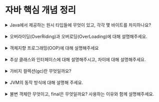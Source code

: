 # 자바 핵심 개념 정리
<details>
<summary>Java에서 제공하는 원시 타입들에 무엇이 있고, 각각 몇 바이트를 차지하나요?</summary>
<div markdown="1">
    - int, long, double, float, boolean, byte, short, char을 Java에서 미리 정의하고 제공한다.
    <br>
    - int: 4byte
    <br>
    - long: 8byte
    <br>
    - double: 8byte
    <br>
    - float: 4byte
    <br>
    - boolean: 1byte
    <br>
    - byte: 1byte
    <br>
    - short: 2byte
    <br>
    - char: 2byte
    <br>
</div>
</details>
<br>

<details>
<summary>오버라이딩(OverRiding)과 오버로딩(OverLoading)에 대해 설명해주세요.</summary>
<div markdown="1">

1. 오버로딩
- 자바의 한 클래스 내에 이미 사용하려는 이름과 같은 이름을 가진 메소드가 있더라도 매개변수의 개수 또는 타입이 다르면, 같은 이름을 사용해서 메소드를 정의할 수 있다.
- 오버로딩을 사용하는 이유: 같은 기능을 하는 메소드를 하나의 이름으로 사용함으로써 메소드의 이름을 절약할 수 있음.
- 조건: 메소드의 이름이 같고 **매개변수의 개수나 타입이 달라야 함**. 리턴 값만 다른 것은 오버로딩 불가.
- 특징: 접근 제어자(private, public, ...)를 자유롭게 지정할 수 있지만, 접근 제어자만 다르다고 해서 오버로딩할 수는 없음. (=매개변수의 차이로만 구현 가능)
- 예시

    ```
    class Overloading {
        public static void main(String[] args) {
            OverloadingMethods om = new OverloadingMethods();
            
            om.print();
            System.out.println(om.print(3));
            om.print("hello java");
            System.out.println(om.print(4, 5));
        }
    }
    
    class OverloadingMethods {
        public void print() {
            System.out.println("overloading1");
        }
    
        String print(Integer a) {
            System.out.println("overloading2");
            return a.toString();
        }
    
        void print(String a) {
            System.out.println("overloading3");
            System.out.println(a);
        }
    
        String print(Integer a, Integer b) {
            System.out.println("overloading4");
            return a.toString() + b.toString();
        }
    }
    
    // result
    overloading1
    overloading2
    3
    overloading3
    Hello!
    overloading4
    45
    ```

2. 오버라이딩
- 부모 클래스로부터 상속받은 메소드를 자식 클래스에서 재정의하는 것.
- 오버라이딩을 사용하는 이유: 부모 클래스로부터 상속받은 메소드를 자식 클래스에서 상황에 맞게 변경해야하는 경우(당연함..)
- 조건: 오버라이딩하고자 하는 **메소드의 이름, 매개변수, 리턴 값이 모두 같아야 함**.

- 예시
    ```
    public class OverridingTest {

        public static void main(String[] args) {
            Person person = new Person();
            Child child = new Child();
            Senior senior = new Senior();
            
            person.cry();
            child.cry();
            senior.cry();
        }
    }
    
    class Person {
        void cry() {
        System.out.println("흑흑");
        }
    }
    
    class Child extends Person {
        @Override
        protected void cry() {
        System.out.println("엉엉");
        }
    }
    
    class Senior extends Person {
        @Override
        public void cry() {
        System.out.println("훌쩍훌쩍");
        }
    }
    
    // result
    흑흑
    엉엉
    훌쩍훌쩍
    ```
- 오버라이딩에서 접근 제어자를 설정하는 규칙
  - 자식 클래스에서 오버라이딩하는 메소드의 접근 제어자는 부모 클래스보다 더 좁게 설정할 수 없음.
  - 예외(Exception)는 부모 클래스의 메소드 보다 많이 선언할 수 없음.
  - static메소드를 인스턴스의 메소드로 또는 그 반대로 바꿀 수 없음.
3. 오버로딩 vs. 오버라이딩
- 오버로딩: 기존에 없는 새로운 메소드를 추가하는 것, 상속관계에서 적용.
- 오버라이딩: 상속받은 메서드를 재정의하는 것, 같은 클래스 내에서 적용.
</div>
</details>
<br>

<details>
<summary>객체지향 프로그래밍(OOP)에 대해 설명해주세요</summary>
<div markdown="1">

- 프로그래밍에서 필요한 데이터를 추상화시켜 상태와 행위를 가진 객체를 만들고 그 객체들 간의 유기적인 상호작용을 통해 로직을 구성하는 프로그래밍 방법
- 객체지향의 장점: 클래스 단위로 모듈화해서 개발하기 때문에

    - 코드 재사용이 용이
    - 유지보수가 쉬움
    - 대형 프로젝트에 적합
</div>
</details>
<br>

<details>
<summary>추상 클래스와 인터페이스에 대해 설명해주시고, 차이에 대해 설명해주세요.</summary>
<div markdown="1">

1. 추상클래스
- 추상 메서드를 선언하여 상속을 통해서 자손 클래스에서 완성하도록 유도하는 클래스.
- 상속을 위한 클래스이기 때문에 따로 객체를 생성할 수 없음.
- 선언 방식
  ```
  abstract class ClassName {
    ...
    public abstract void MethodName();
  }
  ```
2. 인터페이스
- 다른 클래스를 작성하는데 도움을 주는 목적으로 작성하는 클래스.
- 추상클래스와 다르게 다중상속(구현)이 가능함
- 선언 방식
  ```
    interface InterfaceName {
      public static final ConstantName = value;
      public abstract void MethodName();
  ```
3. 추상클래스 vs. 인터페이스
- 공통점: 추상매서드를 사용할 수 있음.
- 차이점
  ![img_3.png](img_3.png)
  - 사용 목적
    - 인터페이스: `implements`라는 키워드처럼 인터페이스에 정의된 메서드를 각 클래스의 목적에 맞게 기능을 구현하는 느낌
    - 추상클래스: `extends` 키워드를 사용하여 자신의 기능들을 하위 클래스로 확장시키는 느낌

</div>
</details>
<br>

<details>
<summary>가비지 컬렉션(gc)란 무엇일까요?</summary>
<div markdown="1">

1. 메모리 관리 기법 중의 하나로, 프로그램이 동적으로 할당했던 메모리 영역 중에서 필요없게 된 영역을 해제하는 기능. JVM의 가비지 컬렉터가 수행함. 이때 필요없게 된 메모리 영역을 가비지(garbage)라고 한다.
2. JVM의 Heap 영역이 설계될 때의 전제
  - 대부분의 객체는 금방 접근 불가능한 상태(Unreachable)가 된다.
  - 오래된 객체에서 새로운 객체로의 참조는 아주 적게 존재한다.

3. Minor GC / Major GC
  - 객체의 생존 기간에 따라 Young generation, Old generation으로 나눔
  - Young 영역(=Minor GC 또는 Full GC)
    - 새롭게 생성된 객체가 할당되는 영역
    - 대부분의 객체가 금방 Unreachable 상태가 되기 때문에 많은 객체가 Young 영역에 생성되었다가 사라짐
  - Old 영역(Major GC)
    - Young 영역에서 Reachable 상태를 유지하며 살아남은 객체가 복사되는 영역
    - Young 영역보다 크게 할당되며, 영역이 큰 만큼 가비지는 적게 발생함.
4. GC 동작 방식
  - Stop The World: 가비지 컬렉션을 실행하기 위해 JVM이 애플리케이션의 실행을 멈추는 작업
- Mark and Sweep
  - Mark: 사용되는 메모리와 사용되지 않는 메모리를 식별하는 작업
  - Sweep - Mark 단계에서 사용되지 않음으로 식별된 메모리를 해제하는 작업
<br>
<br>
    
  **즉, 모든 작업을 중단시키면, GC는 스택의 모든 변수 또는 Reachable 객체를 스캔하면서 각각이 어떤 객체를 참고하고 있는지를 탐색 ➡️ 사용되고 있는 메모리를 식별 ➡️ Mark가 되지 않은 객체들을 메모리에서 제거**
</div>
</details>
<br>

<details>
<summary>JVM의 동작 방식에 대해 설명해 주세요.</summary>
<div markdown="1">

1. JVM의 구성요소

![img.png](img.png)
- 클래스 로더
  - 특징: 계층 구조, 위임 모델, 가시성 제한, 언로드 불가, 이름공간
  - 클래스 로드 과정: 로드 ➡️ 검증 ➡️ 준비 ➡️ 분석 ➡️ 초기화
- 런타임 데이터 영역
  - JVM이 OS에서 실행되면서 할당받는 메모리 영
  - 세부 영역: PC 레지스터, JVM 스택, 네이티브 메서드 스택, 힙, 메서드 영역, 런타임 상수 풀
- 실행 엔진
  - 클래스 로더를 통해 데이터 영역에 배치된 바이트 코드를 명령어 단위로 읽어서 실행
  - 바이트 코드를 기계가 실행할 수 있는 형태로 변환하는 방식: 인터프리터, JIT 컴파일러 
2. 동작 원리

![img_1.png](img_1.png)
- 작성한 자바 소스(.java)를 자바 컴파일러를 통해 자바 바이트 코드(.class)로 컴파일
- 컴파일된 바이트코드를 JVM의 클래스 로더에게 전달
- 클래스 로더가 동적 로딩을 통해 필요한 클래스들을 로딩 및 링크하여 런타임 데이터 영역(Runtime Data area), 즉 JVM의 메모리에 올림
- 실행 엔진이 JVM 메모리에 올라온 바이트 코드들을 명령어 단위로 하나씩 가져와서 실행
</div>
</details>
<br>

<details>
<summary>불변 객체란 무엇이고, final은 무엇일까요? 사용하는 이유와 함께 설명해주세요.</summary>
<div markdown="1">

1. 불변객체
- 재할당은 가능하지만, 한번 할당하면 내부 데이터를 변경할 수 없는 객체
- 객체 전체가 불변인 것도 있고, 일부 속성만 불변인 것도 있음. 경우에 따라서는 내부에서 사용하는 속성이 변화해도 외부에서 그 객체의 상태가 변하지 않은 것처럼 보인다면 불변 객체로 보기도 함.
- ex. String, Integer, Boolean 등
2. final
- 불변객체를 만들 때, 필드에 `final`을 사용하고 `SETTER`를 구현하지 않는 것이 기본 원칙. 따라서, **불변객체를 만들기 위해 `final`를 꼭 사용해야 함!**
<br>
  ➡️ 불변객체의 필드가 모두 원시 타입일 경우에만 가능하고, 참조 타입일 경우엔 추가적인 작업이 필요
  - 원시 타입만 있을 때
  
    ```
    // 변경 전
    public class BaseObject {

      private int value; // 필드에 final 사용하지 않음
    
      public BaseObject(final int value) {
        this.value = value;
      }
    
      public void setValue(int newValue) {
    	this.value = newValue;
      } // setter를 통해 int형 value값을 변경할 수 있으므로 불변객체 아님 
    
    }

    // 변경 후
    public class BaseObject {

      private final int value; // 필드에 final 사용 ➡️ setter 구현 불가능해짐
    
      public BaseObject(final int value) {
        this.value = value;
      } 
    
    }
    ```
  - 참조 타입이 있을 때 : 대부분 final을 사용하고, Setter를 작성하지 않는 것으로는 불변객체가 될 수 없음. 불변객체의 참조 변수 또한 불변이어야 함

    ```
    public class Efub {
      private final Team team;
  
      public Efub(final Team team) {
        this.team = team;
      }
  
      public Efub getTeam() {
        return team;
      }
    }
  
    class Team {
      private int value;
  
      public Team(final int value) {
        this.value = value;
      }
  
      public void setValue(final int value) {
        this.value = value;
      }
  
      public int getValue() {
        return value;
      }
    }
    
    // 1) 참조 객체가 일반 객체인 경우: 참조변수를 불변객체로 만들기
    public class Animal {
    
      private final Age age;

      public Animal(final Age age) {
        this.age = age;
      }
    }

    class Age {

      private final int value;

      public Age(final int value) {
        this.value = value;
      }
    }
    
    // 2) Array일 경우: 생성자에서 배열을 받아 copy하고 getter를 clone
    public class ArrayObject {

      private final int[] array;

      public ArrayObject(final int[] array) {
        this.array = Arrays.copyOf(array,array.length); // 생성자에서 배열을 받아 copy
      }


      public int[] getArray() {
        return (array == null) ? null : array.clone(); // getter를 clone -> 배열을 참조하거나 그대로 반환할 경우, 배열 내부값을 변경시킬 수 있지만 clone하면 외부에서 값을 변경시킬 수 없음
      }
    }
    
    // 3) List인 경우: 생성시 생성자 인자를 그대로 참조하지 않고, 새로운 List를 만들어 값을 복사
    public static void main(String[] args) {
      List<Animal> animals = new ArrayList<>();
      animals.add(new Animal(new Age(1)));

      ListObject listObject = new ListObject(animals);

      for (Animal animal : listObject.getAnimals()) {
        System.out.print(animal.getAge().getValue());
      }
      System.out.println();
      // Output: 1

      animals.add(new Animal(new Age(2))); // List인 animals에는 추가되지만 listObject의 List에는 추가되지 않는다

      for (Animal animal : listObject.getAnimals()) {
        System.out.print(animal.getAge().getValue());
      }
      System.out.println();
      // Output: 1
    }
    
  ```

</div>
</details>
<br>

<details>
<summary>자바의 메모리 영역에 대해 설명해주세요.</summary>
<div markdown="1">

- 자바의 메모리 영역

  ![img_2.png](img_2.png)

- Method Area
  - JVM이 실행되면서 생기는 공간
  - Class 정보, 전역변수 정보, Static 변수 정보가 저장되는 공간
  - Runtime Constant Pool 에는 말 그대로 '상수' 정보가 저장되는 공간
  - 모든 스레드에서 정보가 공유됨
- Heap
  - new 연산자로 생성된 객체, Array와 같은 동적으로 생성된 데이터가 저장되는 공간
  - Heap에 저장된 데이터는 Garbage Collector 가 처리하지 않는한 소멸되지 않음
  - Reference Type 의 데이터가 저장되는 공간
  - 모든 스레드에서 정보가 공유됨
- Stack
  - 지역변수, 메소드의 매개변수와 같이 잠시 사용되고 필요가 없어지는 데이터가 저장되는 공간
  - Last In First Out, 나중에 들어온 데이터가 먼저 나감
  - 만약, 지역변수 이지만 Reference Type일 경우에는 Heap 에 저장된 데이터의 주소값을 Stack 에 저장해서 사용하게 됨
  - 스레드마다 하나씩 존재
- PC Register
  - 스레드가 생성되면서 생기는 공간
  - 스레드가 어느 명령어를 처리하고 있는지 그 주소를 등록한다.
  - JVM이 실행하고 있는 현재 위치를 저장하는 역할
- Native Method Stack
  - Java 가 아닌 다른 언어 (C, C++) 로 구성된 메소드를 실행이 필요할 때 사용되는 공간
</div>
</details>
<br>

<details>
<summary>new String()과 리터럴(" ")의 차이에 대해 설명해주세요.</summary>
<div markdown="1">

- **String 리터럴은 StringPool 에 상수 형식으로 저장되지만 new String() 은 새로은 String 객체를 생성하여 동작**함
- String 리터럴
  ```
    String literal = "HelloWorld";
  ```
  - Heap 내의 String Constant Pool 이라는 영역에 할당됨
  - 만약, 이미 같은 값을 가지고있는 리터럴이 ConstantPool에 존재할때, 새로운 객체를 생성하지 않고, 기존에 존재하는 리터럴을 사용
- String 객체
  - 다른 객체들처럼 Heap 메모리에 새로운 주소를 할당 받음 ➡️ 따라서, 모든 String 변수의 주소가 다르게 저장됨
</div>
</details>
<br>

<details>
<summary>⭐️ 추가 과제: 람다(lambda)에 대해 알아볼까요?</summary>
<div markdown="1">

1. 익명 함수(Anonymous functions)를 지칭

2. 장단점 
   - 장점
     - 코드의 간결성: 불필요한 반복문의 삭제가 가능하며 복잡한 식을 단순하게 표현할 수 있음 
     - 지연연산 수행: 불필요한 연산을 최소화
     - 병렬처리 가능: 멀티쓰레디를 활용하여 병렬처리 사용 
   - 단점
     - 람다식의 호출이 까다로움
     - 람다 stream 사용 시 단순 for문 혹은 while문 사용 시 성능이 떨어짐 
     - 불필요하게 너무 사용하게 되면 오히려 가독성을 떨어뜨릴 수 있음
3. 표현식
   - 매개변수 화살표(->)를 함수몸체로 이용
   - 함수몸체가 단일 실행문이면 괄호{}를 생략할 수 있음 
   - 함수몸체가 return문으로만 구성되어 있는 경우 괄호{}를 생략 할 수 없음
   - ex.
    ```
    () -> {} 
    () -> 1
    () -> { return 1; }
   
    (int x) -> x+1
    (x) -> x+1
    x -> x+1
    (int x) -> { return x+1; }
    x -> { return x+1; }
    
    (int x, int y) -> x+y
    (x, y) -> x+y
    (x, y) -> { return x+y; }
    
    (String lam) -> lam.length()
    lam -> lam.length()
    (Thread lamT) -> { lamT.start(); }
    lamT -> { lamT.start(); }
    ```
</div>
</details>
<br>

<details>
<summary>⭐️ 추가 과제: 스트림(stream)에 대해 알아볼까요?</summary>
<div markdown="1">

1. Stream이란, **`데이터 처리연산`을 지원하도록 `소스`에서 추출된 `연속된 요소`**
  - `데이터 처리 연산`: 함수형 프로그래밍에서 지원하는 연산과 데이터베이스의 SQL 질의형과 비슷한 연산을 처리할 수 있음
  - `소스`: 컬렉션, 배열, I/O 자원등의 소스로부터 데이터를 소비하고 정렬된 컬렉션으로 스트림을 생성하면 정렬이 그대로 유지됨
  - `연속된 요소`: 컬렉션 자료구조와 마찬가지로 스트림은 특정 요소 형식으로 이루어진 연속된 값 집합의 인터페이스를 제공함
2. 등장 배경
  - 기존 루프문 처리의 문제점: 기존 Java에서 컬렉션 데이터를 처리할 때는 for, foreach 루프문을 사용하면서 컬렉션 내의 요소들을 하나씩 다루었음. 간단한 처리나 컬렉션의 크기가 작으면 큰 문제가 아니지만 복잡한 처리가 필요하거나 컬렉션의 크기가 커지면 루프문의 사용은 성능저하로 이어짐.
  - 스트림의 등장: JAVA8부터 컬렉션 데이터를 선언형으로 쉽게 처리할 수 있도록 함. 복잡한 루프문이 필요없어졌고, 병렬처리를 별도의 멀티쓰레드 구현 없이도 쉽게 구현할 수 있게 됨.
3. 특징
   - 파이프라이닝: 스트림 연산들은 서로 연결하여 큰 파이프 라인을 구성할수 있도록 스트림 자신을 반환함
   - 내부 반복: 반복자를 이용하여 명시적으로 반복하는 컬렉션과 다르게 스트림은 내부 반복 기능을 제공함
4. 사용 예시
  ```
  // 스트림 사용 X
  // 빨간색 사과 필터링
  List<Apple> redApples = forEach(appleList, (Apple apple) -> apple.getColor().equals("RED"));

  // 무게 순서대로 정렬
  redApples.sort(Comparator.comparing(Apple::getWeight));

  // 사과 고유번호 출력
  List<Integer> redHeavyAppleUid = new ArrayList<>();
  for (Apple apple : redApples)
    redHeavyAppleUid.add(apple.getUidNum());
    
    
  // 스트림 사용 O -> 단 한 줄로 표현할 수 있게 됨.
  List<Integer> redHeavyAppleUid = appleList.stream()
        .filter(apple -> apple.getColor().equals("RED"))        // 빨간색 사과 필터링
        .sorted(Comparator.comparing(Apple::getWeight))         // 무게 순서대로 정렬
        .map(Apple::getUidNum).collect(Collectors.toList());    // 사과 고유번호 출력 
  ```
</div>
</details>
<br>

